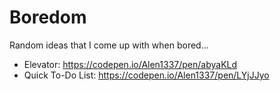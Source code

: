 # Boredom
Random ideas that I come up with when bored...

- Elevator:
  https://codepen.io/Alen1337/pen/abyaKLd
- Quick To-Do List:
  https://codepen.io/Alen1337/pen/LYjJJyo
